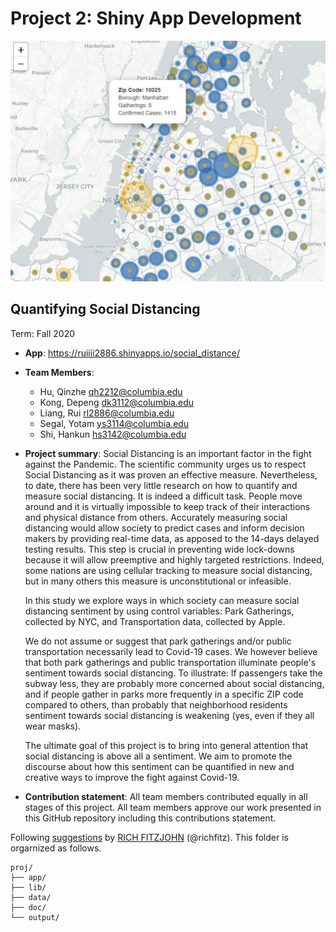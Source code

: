 # Project 2: Shiny App Development
![screenshot](doc/figs/map_intro.JPG)

## Quantifying Social Distancing
Term: Fall 2020
+ **App**: https://ruiiii2886.shinyapps.io/social_distance/

+ **Team Members**:
	+ Hu, Qinzhe  qh2212@columbia.edu
	+ Kong, Depeng  dk3112@columbia.edu
	+ Liang, Rui  rl2886@columbia.edu
	+ Segal, Yotam  ys3114@columbia.edu
	+ Shi, Hankun  hs3142@columbia.edu

+ **Project summary**: 
	Social Distancing is an important factor in the fight against the Pandemic. The scientific community urges us to respect Social Distancing as it was proven an effective measure. 
	Nevertheless, to date, there has been very little research on how to quantify and measure social distancing. It is indeed a difficult task. People move around and it is virtually impossible to keep track of their interactions and physical distance from others. 
	Accurately measuring social distancing would allow society to predict cases and inform decision makers by providing real-time data, as apposed to the 14-days delayed testing results. 
	This step is crucial in preventing wide lock-downs because it will allow preemptive and highly targeted restrictions. Indeed, some nations are using cellular tracking to measure social distancing, but in many others this measure is unconstitutional or infeasible. 
	
	
	In this study we explore ways in which society can measure social distancing sentiment by using control variables: Park Gatherings, collected by NYC, and Transportation data, collected by Apple.
	
	We do not assume or suggest that park gatherings and/or public transportation necessarily lead to Covid-19 cases. We however believe that both park gatherings and public transportation illuminate people's sentiment towards social distancing. To illustrate: If passengers take the subway less, they are probably more concerned about social distancing, and if people gather in parks more frequently in a specific ZIP code compared to others, than probably that neighborhood residents sentiment towards social distancing is weakening (yes, even if they all wear masks). 
	
	The ultimate goal of this project is to bring into general attention that social distancing is above all a sentiment. We aim to promote the discourse about how this sentiment can be quantified in new and creative ways to improve the fight against Covid-19.

	
+ **Contribution statement**: All team members contributed equally in all stages of this project. All team members approve our work presented in this GitHub repository including this contributions statement. 

Following [suggestions](http://nicercode.github.io/blog/2013-04-05-projects/) by [RICH FITZJOHN](http://nicercode.github.io/about/#Team) (@richfitz). This folder is orgarnized as follows.

```
proj/
├── app/
├── lib/
├── data/
├── doc/
└── output/
```

